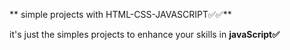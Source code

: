 ** simple projects with HTML-CSS-JAVASCRIPT✅✅**

it's just the simples projects to enhance your skills in **javaScript✅**